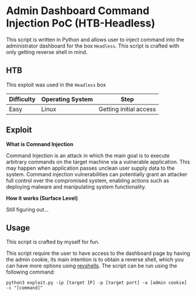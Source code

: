 # Admin Dashboard Command Injection PoC (HTB-Headless)

This script is written in Python and allows user to inject command into the administrator dashboard for the box `Headless`. This script is crafted with only getting reverse shell in mind.

## HTB

This exploit was used in the `Headless` box


| Difficulty | Operating System | Step |
|------------|------------------|------|
| Easy | Linux | Getting initial access |

## Exploit


**What is Comnand Injection**


Command Injection is an attack in which the main goal is to execute arbitrary commands on the target machine via a vulnerable application. This may happen when application passes unclean user supply data to the system. Command injection vulnerabilities can potentially grant an attacker full control over the compromised system, enabling actions such as deploying malware and manipulating system functionality.

**How it works (Surface Level)**


Still figuring out...


## Usage


This script is crafted by myself for fun.


This script require the user to have access to the dashboard page by having the admin cookie, its main intention is to obtain a reverse shell, which you can have more options using [revshells](https://www.revshells.com/). The script can be run using the following command:


`python3 exploit.py -ip [target IP] -p [target port] -a [admin cookie] -c "[command]"`

![]()
